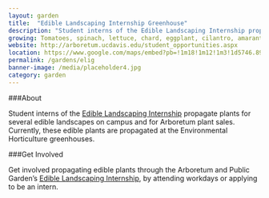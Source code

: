 ```yaml
---
layout: garden
title:  "Edible Landscaping Internship Greenhouse"
description: "Student interns of the Edible Landscaping Internship propagate plants for several edible landscapes on campus and for Arboretum plant sales."
growing: Tomatoes, spinach, lettuce, chard, eggplant, cilantro, amaranth, beets, basil, peppers, chives, and more!
website: http://arboretum.ucdavis.edu/student_opportunities.aspx
location: https://www.google.com/maps/embed?pb=!1m18!1m12!1m3!1d5746.899010188683!2d-121.75046530733566!3d38.53665825009733!2m3!1f0!2f0!3f0!3m2!1i1024!2i768!4f13.1!3m3!1m2!1s0x0%3A0x0!2zMzjCsDMyJzEwLjkiTiAxMjHCsDQ0JzQ5LjMiVw!5e0!3m2!1sen!2sus!4v1460050298116
permalink: /gardens/elig
banner-image: /media/placeholder4.jpg
category: garden
---
```



###About

Student interns of the [Edible Landscaping Internship](http://arboretum.ucdavis.edu/student_opportunities.aspx) propagate plants for several edible landscapes on campus and for Arboretum plant sales. Currently, these edible plants are propagated at the Environmental Horticulture greenhouses.

###Get Involved

Get involved propagating edible plants through the Arboretum and Public Garden’s [Edible Landscaping Internship](http://arboretum.ucdavis.edu/student_opportunities.aspx), by attending workdays or applying to be an intern.

